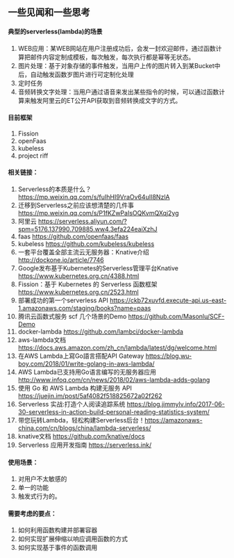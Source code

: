 一些见闻和一些思考
---

#### 典型的serverless(lambda)的场景

1. WEB应用：某WEB网站在用户注册成功后，会发一封欢迎邮件，通过函数计算把邮件内容定制成模板，每次触发，每次执行都是幂等无状态。
2. 图片处理：基于对象存储的事件触发，当用户上传的图片转入到某Bucket中后，自动触发函数岁图片进行可定制化处理
3. 定时任务
4. 音频转换文字处理：当用户通过语音来发出某些指令的时候，可以通过函数计算来触发阿里云的ET公开API获取到音频转换成文字的方式。



#### 目前框架

1. Fission
2. openFaas
3. kubeless
4. project riff

#### 相关链接：

1. Serverless的本质是什么？https://mp.weixin.qq.com/s/fuIhHI9VraOv64uII8NzlA
2. 迁移到Serverless之前应该想清楚的几件事 https://mp.weixin.qq.com/s/P1fKZwPaIsOQKvmQXqj2yg
3. 阿里云 https://serverless.aliyun.com/?spm=5176.137990.709885.ww4.3efa224eaiXzhJ
4. faas https://github.com/openfaas/faas
5. kubeless https://github.com/kubeless/kubeless
6. 一套平台覆盖全部主流云无服务器：Knative介绍 http://dockone.io/article/7746
7. Google发布基于Kubernetes的Serverless管理平台Knative https://www.kubernetes.org.cn/4388.html
8. Fission：基于 Kubernetes 的 Serverless 函数框架 https://www.kubernetes.org.cn/2523.html
9. 部署成功的第一个serverless API https://ckb72xuvfd.execute-api.us-east-1.amazonaws.com/staging/books?name=paas
10. 腾讯云函数式服务 scf 几个场景的Demo https://github.com/Masonlu/SCF-Demo
11. docker-lambda https://github.com/lambci/docker-lambda
12. aws-lambda文档 https://docs.aws.amazon.com/zh_cn/lambda/latest/dg/welcome.html
13. 在AWS Lambda上寫Go語言搭配API Gateway https://blog.wu-boy.com/2018/01/write-golang-in-aws-lambda/ 
14. AWS Lambda已支持用Go语言编写的无服务器应用 http://www.infoq.com/cn/news/2018/02/aws-lambda-adds-golang
15. 使用 Go 和 AWS Lambda 构建无服务 API https://juejin.im/post/5af4082f518825672a02f262
16. Serverless 实战:打造个人阅读追踪系统 https://blog.jimmylv.info/2017-06-30-serverless-in-action-build-personal-reading-statistics-system/
17. 带您玩转Lambda，轻松构建Serverless后台！https://amazonaws-china.com/cn/blogs/china/lambda-serverless/
18. knative文档 https://github.com/knative/docs
19. Serverless 应用开发指南 https://serverless.ink/

#### 使用场景：

1. 对用户不太敏感的
2. 单一的功能
3. 触发式行为的。

#### 需要考虑的要点：
1. 如何利用函数构建并部署容器
2. 如何实现扩展伸缩以响应调用函数的方式
3. 如何实现基于事件的函数调用